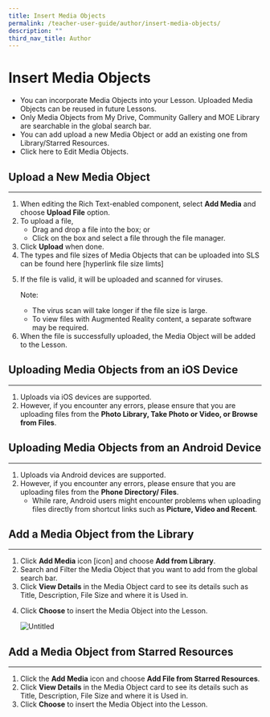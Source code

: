 ```yaml
---
title: Insert Media Objects
permalink: /teacher-user-guide/author/insert-media-objects/
description: ""
third_nav_title: Author
---
```

<h1 id="insert-media-objects">Insert Media Objects</h1>
<ul>
<li>You can incorporate Media Objects into your Lesson. Uploaded Media Objects can be reused in future Lessons.</li>
<li>Only Media Objects from My Drive, Community Gallery and MOE Library are searchable in the global search bar.</li>
<li>You can add upload a new Media Object or add an existing one from Library/Starred Resources.</li>
<li>Click here to Edit Media Objects.</li>
</ul>
<h2 id="-upload-a-new-media-object-"><strong>Upload a New Media Object</strong></h2>
<hr>
<ol>
<li>When editing the Rich Text-enabled component, select <strong>Add Media</strong> and choose <strong>Upload File</strong> option. </li>
<li>To upload a file,<ul>
<li>Drag and drop a file into the box; or</li>
<li>Click on the box and select a file through the file manager.</li>
</ul>
</li>
<li>Click <strong>Upload</strong> when done.</li>
<li>The types and file sizes of Media Objects that can be uploaded into SLS can be found here [hyperlink file size limts]</li>
<li><p>If the file is valid, it will be uploaded and scanned for viruses.</p>
<p> Note:</p>
<ul>
<li>The virus scan will take longer if the file size is large.</li>
<li>To view files with Augmented Reality content, a separate software may be required.</li>
</ul>
</li>
<li>When the file is successfully uploaded, the Media Object will be added to the Lesson.</li>
</ol>
<h2 id="-uploading-media-objects-from-an-ios-device-"><strong>Uploading Media Objects from an iOS Device</strong></h2>
<hr>
<ol>
<li>Uploads via iOS devices are supported.</li>
<li>However, if you encounter any errors, please ensure that you are uploading files from the <strong>Photo Library, Take Photo or Video, or Browse from Files</strong>.</li>
</ol>
<h2 id="-uploading-media-objects-from-an-android-device-"><strong>Uploading Media Objects from an Android Device</strong></h2>
<hr>
<ol>
<li>Uploads via Android devices are supported.</li>
<li>However, if you encounter any errors, please ensure that you are uploading files from the <strong>Phone Directory/ Files</strong>.<ul>
<li>While rare, Android users might encounter problems when uploading files directly from shortcut links such as <strong>Picture, Video and Recent</strong>.</li>
</ul>
</li>
</ol>
<h2 id="-add-a-media-object-from-the-library-"><strong>Add a Media Object from the Library</strong></h2>
<hr>
<ol>
<li>Click <strong>Add Media</strong> icon [icon] and choose <strong>Add from Library</strong>.</li>
<li>Search and Filter the Media Object that you want to add from the global search bar.</li>
<li>Click <strong>View Details</strong> in the Media Object card to see its details such as Title, Description, File Size and where it is Used in.</li>
<li><p>Click <strong>Choose</strong> to insert the Media Object into the Lesson.</p>
<p> <img alt="Untitled" src="https://s3-us-west-2.amazonaws.com/secure.notion-static.com/20534679-3ddf-4fc4-81e6-d5ce451e6dc3/Untitled.png"></p>
</li>
</ol>
<h2 id="-add-a-media-object-from-starred-resources-"><strong>Add a Media Object from Starred Resources</strong></h2>
<hr>
<ol>
<li>Click the <strong>Add Media</strong> icon and choose <strong>Add File from Starred Resources</strong>.</li>
<li>Click <strong>View Details</strong> in the Media Object card to see its details such as Title, Description, File Size and where it is Used in.</li>
<li>Click <strong>Choose</strong> to insert the Media Object into the Lesson.</li>
</ol>
